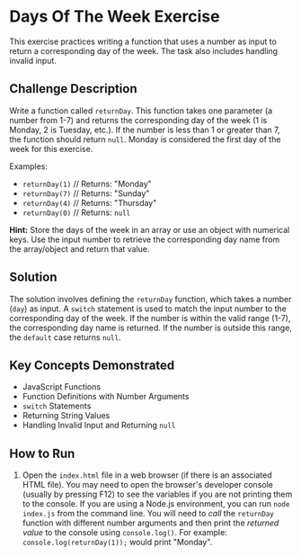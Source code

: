 # Days Of The Week Exercise

This exercise practices writing a function that uses a number as input to return a corresponding day of the week.  The task also includes handling invalid input.

## Challenge Description

Write a function called `returnDay`. This function takes one parameter (a number from 1-7) and returns the corresponding day of the week (1 is Monday, 2 is Tuesday, etc.). If the number is less than 1 or greater than 7, the function should return `null`.  Monday is considered the first day of the week for this exercise.

Examples:

*   `returnDay(1)`  // Returns: "Monday"
*   `returnDay(7)`  // Returns: "Sunday"
*   `returnDay(4)`  // Returns: "Thursday"
*   `returnDay(0)`  // Returns: `null`

**Hint:** Store the days of the week in an array or use an object with numerical keys. Use the input number to retrieve the corresponding day name from the array/object and return that value.

## Solution

The solution involves defining the `returnDay` function, which takes a number (`day`) as input.  A `switch` statement is used to match the input number to the corresponding day of the week. If the number is within the valid range (1-7), the corresponding day name is returned.  If the number is outside this range, the `default` case returns `null`.

## Key Concepts Demonstrated

*   JavaScript Functions
*   Function Definitions with Number Arguments
*   `switch` Statements
*   Returning String Values
*   Handling Invalid Input and Returning `null`

## How to Run

1.  Open the `index.html` file in a web browser (if there is an associated HTML file). You may need to open the browser's developer console (usually by pressing F12) to see the variables if you are not printing them to the console. If you are using a Node.js environment, you can run `node index.js` from the command line. You will need to *call* the `returnDay` function with different number arguments and then print the *returned value* to the console using `console.log()`. For example: `console.log(returnDay(1));` would print "Monday".